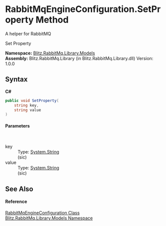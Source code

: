 # RabbitMqEngineConfiguration.SetProperty Method 
A helper for RabbitMQ 

Set Property

**Namespace:**&nbsp;<a href="bb73495b-4531-c442-c903-5f85788dac41.md">Blitz.RabbitMq.Library.Models</a><br />**Assembly:**&nbsp;Blitz.RabbitMq.Library (in Blitz.RabbitMq.Library.dll) Version: 1.0.0

## Syntax

**C#**<br />
``` C#
public void SetProperty(
	string key,
	string value
)
```


#### Parameters
&nbsp;<dl><dt>key</dt><dd>Type: <a href="https://docs.microsoft.com/dotnet/api/system.string" target="_blank">System.String</a><br />(sic)</dd><dt>value</dt><dd>Type: <a href="https://docs.microsoft.com/dotnet/api/system.string" target="_blank">System.String</a><br />(sic)</dd></dl>

## See Also


#### Reference
<a href="97e19ee0-0520-07e4-4558-0887bacbdad5.md">RabbitMqEngineConfiguration Class</a><br /><a href="bb73495b-4531-c442-c903-5f85788dac41.md">Blitz.RabbitMq.Library.Models Namespace</a><br />